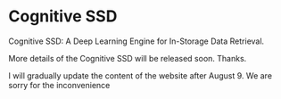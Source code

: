 # Cognitive SSD
Cognitive SSD: A Deep Learning Engine for In-Storage Data Retrieval.

More details of the Cognitive SSD will be released soon. Thanks.

I will gradually update the content of the website after August 9. We are sorry for the inconvenience
